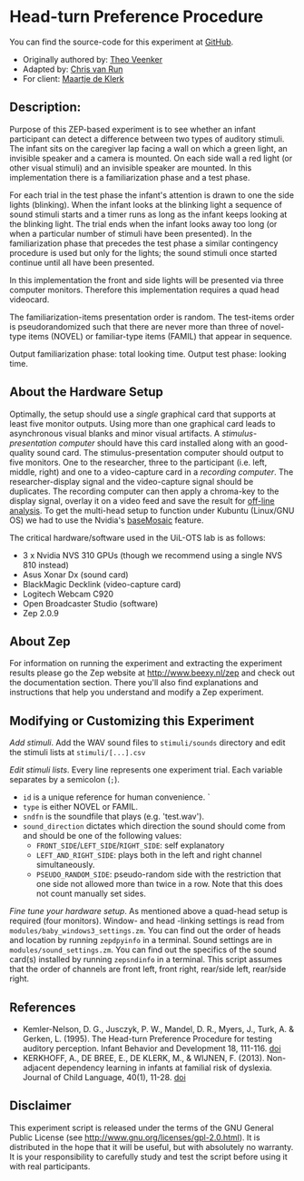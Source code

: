 # Head-turn Preference Procedure
You can find the source-code for this experiment at [GitHub](https://github.com/UiL-OTS-labs/ZEP2-headturn-preference-BOILERPLATE).
*   Originally authored by: [Theo Veenker](theo.veenker@beexy.nl)
*   Adapted by: [Chris van Run](C.P.A.vanrun@uu.nl)
*   For client: [Maartje de Klerk](https://www.uu.nl/medewerkers/MdeKlerk/0)

## Description:
Purpose of this ZEP-based experiment is to see whether an infant participant
can detect a difference between two types of auditory stimuli. The
infant sits on the caregiver lap facing a wall on which a green
light, an invisible speaker and a camera is mounted. On each side
wall a red light (or other visual stimuli) and an invisible speaker are mounted.
In this implementation there is a familiarization phase and a test phase.

For each trial in the test phase the infant's attention is drawn to
one the side lights (blinking). When the infant looks at the blinking
light a sequence of sound stimuli starts and a timer runs as long
as the infant keeps looking at the blinking light. The trial ends
when the infant looks away too long (or when a particular number of
stimuli have been presented). In the familiarization phase that
precedes the test phase a similar contingency procedure is used but
only for the lights; the sound stimuli once started continue until
all have been presented.

In this implementation the front and side lights will be presented
via three computer monitors. Therefore this implementation requires
a quad head videocard.

The familiarization-items presentation order is random. The test-items order is pseudorandomized such that there are never more than three of novel-type items (NOVEL) or familiar-type items (FAMIL) that appear in sequence.

Output familiarization phase: total looking time.
Output test phase: looking time.

## About the Hardware Setup
Optimally, the setup should use a _single_ graphical card that supports at least five monitor outputs. Using more than one graphical card leads to asynchronous visual blanks and minor visual artifacts. A _stimulus-presentation computer_ should have this card installed along with an good-quality sound card. The stimulus-presentation computer should output to five monitors. One to the researcher, three to the participant (i.e. left, middle, right) and one to a video-capture card in a _recording computer_. The researcher-display signal and the video-capture signal should be duplicates. The recording computer can then apply a chroma-key to the display signal, overlay it on a video feed and save the result for [off-line analysis](https://github.com/UiL-OTS-labs-backoffice/UiL-OTS-Video-Coding-System). To get the multi-head setup to function under Kubuntu (Linux/GNU OS) we had to use the Nvidia's [baseMosaic](http://nvidia.custhelp.com/app/answers/detail/a_id/3580/~/how-to-configure-mosaic-on-linux) feature.

The critical hardware/software used in the UiL-OTS lab is as follows:
*   3 x Nvidia NVS 310 GPUs (though we recommend using a single NVS 810 instead)
*   Asus Xonar Dx (sound card)
*   BlackMagic Decklink (video-capture card)
*   Logitech Webcam C920
*   Open Broadcaster Studio (software)
*   Zep 2.0.9


## About Zep
For information on running the experiment and extracting the experiment
results please go the Zep website at <http://www.beexy.nl/zep> and check
out the documentation section. There you'll also find explanations and
instructions that help you understand and modify a Zep experiment.

## Modifying or Customizing this Experiment
_Add stimuli_. Add the WAV sound files to `stimuli/sounds` directory and edit the stimuli lists at `stimuli/[...].csv`

_Edit stimuli lists_. Every line represents one experiment trial. Each variable separates by a semicolon (`;`).
*   `id` is a unique reference for human convenience. `
*   `type` is either NOVEL or FAMIL.
*   `sndfn` is the soundfile that plays (e.g. 'test.wav').
*   `sound_direction` dictates which direction the sound should come from and should be one of the following values:
    *   `FRONT_SIDE`/`LEFT_SIDE`/`RIGHT_SIDE`: self explanatory
    *   `LEFT_AND_RIGHT_SIDE`: plays both in the left and right channel simultaneously.
    *   `PSEUDO_RANDOM_SIDE`: pseudo-random side with the restriction that one side not allowed more than twice in a row. Note that this does not count manually set sides.

_Fine tune your hardware setup_. As mentioned above a quad-head setup is required (four monitors). Window- and head -linking settings is read from `modules/baby_windows3_settings.zm`. You can find out the order of heads and location by running `zepdpyinfo` in a terminal. Sound settings are in `modules/sound_settings.zm`. You can find out the specifics of the sound card(s) installed by running `zepsndinfo` in a terminal. This script assumes that the order of channels are front left, front right, rear/side left, rear/side right.

## References
*   Kemler-Nelson, D. G., Jusczyk, P. W., Mandel, D. R., Myers, J., Turk, A. & Gerken, L. (1995). The Head-turn Preference Procedure for testing auditory perception. Infant Behavior and Development 18, 111-116. [doi](https://doi.org/10.1016/0163-638395900128)
*   KERKHOFF, A., DE BREE, E., DE KLERK, M., & WIJNEN, F. (2013). Non-adjacent
dependency learning in infants at familial risk of dyslexia. Journal of Child Language, 40(1), 11-28. [doi](https://doi.org/10.1017/S0305000912000098)

## Disclaimer
This experiment script is released under the terms of the GNU General Public
License (see <http://www.gnu.org/licenses/gpl-2.0.html>). It is distributed in
the hope that it will be useful, but with absolutely no warranty. It is your
responsibility to carefully study and test the script before using it with
real participants.
